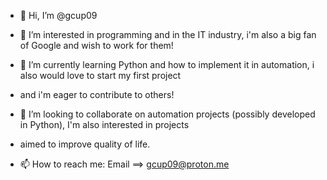 - 👋 Hi, I’m @gcup09
- 👀 I’m interested in programming and in the IT industry, i'm also a big fan of Google and wish to work for them!

- 🌱 I’m currently learning Python and how to implement it in automation, i also would love to start my first project
-    and i'm eager to contribute to others!

- 💞️ I’m looking to collaborate on automation projects (possibly developed in Python), I'm also interested in projects
-    aimed to improve quality of life.

- 📫 How to reach me: Email ==> gcup09@proton.me

<!---
gcup09/gcup09 is a ✨ special ✨ repository because its `README.md` (this file) appears on your GitHub profile.
You can click the Preview link to take a look at your changes.
--->
